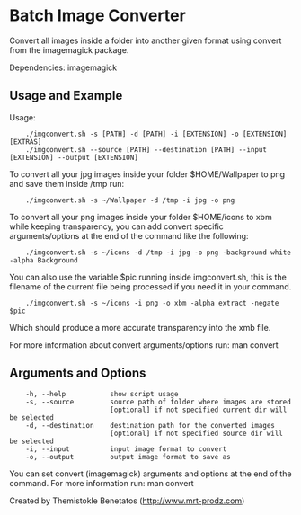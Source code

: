 Batch Image Converter
=====================

Convert all images inside a folder into another given format using convert from the imagemagick package.

Dependencies: imagemagick

Usage and Example
-----------------

Usage:

        ./imgconvert.sh -s [PATH] -d [PATH] -i [EXTENSION] -o [EXTENSION] [EXTRAS]
        ./imgconvert.sh --source [PATH] --destination [PATH] --input [EXTENSION] --output [EXTENSION]


To convert all your jpg images inside your folder $HOME/Wallpaper to png and save them inside /tmp run:

        ./imgconvert.sh -s ~/Wallpaper -d /tmp -i jpg -o png
	
To convert all your png images inside your folder $HOME/icons to xbm while keeping transparency, you can
add convert specific arguments/options at the end of the command like the following:

        ./imgconvert.sh -s ~/icons -d /tmp -i jpg -o png -background white -alpha Background
        
You can also use the variable $pic running inside imgconvert.sh, this is the filename of the
current file being processed if you need it in your command.

        ./imgconvert.sh -s ~/icons -i png -o xbm -alpha extract -negate $pic

Which should produce a more accurate transparency into the xmb file.

For more information about convert arguments/options run: man convert
	

Arguments and Options
---------------------

        -h, --help           show script usage
        -s, --source         source path of folder where images are stored
                             [optional] if not specified current dir will be selected
        -d, --destination    destination path for the converted images
                             [optional] if not specified source dir will be selected
        -i, --input          input image format to convert
        -o, --output         output image format to save as

You can set convert (imagemagick) arguments and options at the end of the command.
For more information run: man convert
        
        

Created by Themistokle Benetatos (http://www.mrt-prodz.com)
